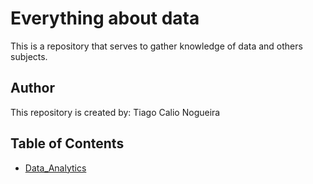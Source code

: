 # Everything about data
This is a repository that serves to gather knowledge of data and others subjects.


## Author

This repository is created by: Tiago Calio Nogueira


## Table of Contents
- [Data_Analytics](https://github.com/tiagocnog/everything-about-data/tree/main/Data_Analytics)